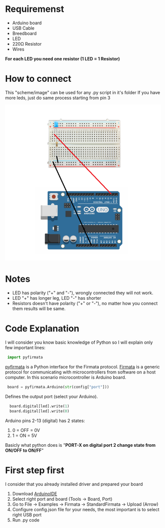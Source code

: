 # Requiremenst
  - Arduino board
  - USB Cable
  - Breedboard
  - LED 
  - 220Ω Resistor
  - Wires
  
**For each LED you need one resistor (1 LED = 1 Resistor)**

# How to connect
This "scheme/image" can be used for any .py script in it's folder
If you have more leds, just do same process starting from pin 3


![Scheme_1_Led_Connect.png](../img/Scheme_1_Led_Connect.png)


# Notes
 - LED has polarity ("+" and "-"), wrongly connected they will not work.
 - LED "+" has longer leg, LED "-" has shorter
 - Resistors doesn't have polarity ("+" or "-"), no matter how you connect them results will be same.
 
# Code Explanation
I will consider you know basic knowledge of Python so I will explain only few important lines:
```python
 import pyfirmata
```
[pyfirmata](https://pypi.org/project/pyFirmata/) is a Python interface for the Firmata protocol.
[Firmata](http://firmata.org/wiki/Main_Page) is a generic protocol for communicating with microcontrollers from software on a host computer.
In this scenario microcontroller is Arduino board.

```python
 board = pyfirmata.Arduino(str(config["port"]))
```
Defines the output port (select your Arduino).

```python
  board.digital[led].write(1)
  board.digital[led].write(0)
```
Arduino pins 2-13 (digital) has 2 states:
1. 0 = OFF = 0V
2. 1 = ON = 5V

Basicly what python does is "**PORT-X on digital port 2 change state from ON/OFF to ON/FF**"






# First step first
I consider that you already installed driver and prepared your board
1. Download [ArduinoIDE](https://www.arduino.cc/en/software) 
2. Select right port and board (Tools -> Board, Port)
3. Go to File -> Examples -> Firmata -> StandardFirmata -> Upload (Arrow)
4. Configure config.json file for your needs, the most important is to select right USB port
5. Run .py code

